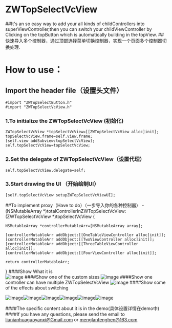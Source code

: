 # ZWTopSelectVcView
##It's an so easy way to add your all kinds of childControllers into superViewController,then you can switch your childViewController by Clicking on the topButton which is automatically building in the topView.
##快速导入多个控制器，通过顶部选择菜单切换控制器，实现一个页面多个控制器切换处理.
# How to use：
## Import the header file（设置头文件）
    #import "ZWTopSelectButton.h"
    #import "ZWTopSelectVcView.h"
### 1.To initialize the ZWTopSelectVcView (初始化)
    ZWTopSelectVcView *topSelectVcView=[[ZWTopSelectVcView alloc]init];
    topSelectVcView.frame=self.view.frame;
    [self.view addSubview:topSelectVcView];
    self.topSelectVcView=topSelectVcView;
### 2.Set the delegate of ZWTopSelectVcView（设置代理）
    self.topSelectVcView.delegate=self;
### 3.Start drawing the UI （开始绘制UI）
    [self.topSelectVcView setupZWTopSelectVcViewUI];
##To implement proxy（Have to do）（一步导入你的各种控制器）
   -(NSMutableArray *)totalControllerInZWTopSelectVcView:(ZWTopSelectVcView *)topSelectVcView
   {
   
    NSMutableArray *controllerMutableArr=[NSMutableArray array];
    
    [controllerMutableArr addObject:[[OneTableViewController alloc]init]];
    [controllerMutableArr addObject:[[TwoViewController alloc]init]];
    [controllerMutableArr addObject:[[ThreeTableViewController alloc]init]];
    [controllerMutableArr addObject:[[FourViewController alloc]init]];
    
    return controllerMutableArr;
   }
####Show What it is    
![image](https://github.com/liunianhuaguoyanxi/ZWTopSelectVcView/raw/master/演示/1.gif)
####Show one of the custom sizes 
![image](https://github.com/liunianhuaguoyanxi/ZWTopSelectVcView/raw/master/演示/2.gif)
####Show one controller can have multiple ZWTopSelectVcView
![image](https://github.com/liunianhuaguoyanxi/ZWTopSelectVcView/raw/master/演示/3.gif)
####Show some of the effects about switching 

![image](https://github.com/liunianhuaguoyanxi/ZWTopSelectVcView/raw/master/演示/水波.gif)![image](https://github.com/liunianhuaguoyanxi/ZWTopSelectVcView/raw/master/演示/淡入淡出.gif)![image](https://github.com/liunianhuaguoyanxi/ZWTopSelectVcView/raw/master/演示/翻转.gif)![image](https://github.com/liunianhuaguoyanxi/ZWTopSelectVcView/raw/master/演示/覆盖.gif)![image](https://github.com/liunianhuaguoyanxi/ZWTopSelectVcView/raw/master/演示/翻页.gif)![image](https://github.com/liunianhuaguoyanxi/ZWTopSelectVcView/raw/master/演示/push.gif)

####The specific content about it is in the demo(具体设置详情在demo中)
####If you have any questions, please send the email to liunianhuaguoyanxi@Gmail.com or menglanfenghen@163.com 
